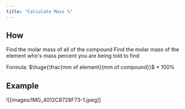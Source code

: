 ```yaml
---
title: "Calculate Mass %"
---
```

## How

Find the molar mass of all of the compound 
Find the molar mass of the element who's mass percent you are being told to find

Formula: $\huge{\frac{mm of element}{mm of compound}}$ * 100%

## Example

![[images/IMG_4012C8728F73-1.jpeg]]